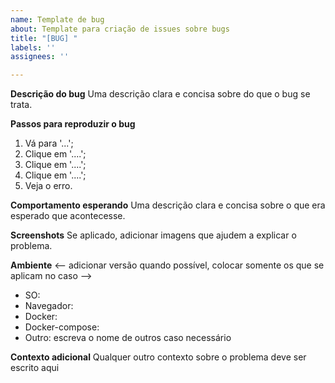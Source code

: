 ```yaml
---
name: Template de bug
about: Template para criação de issues sobre bugs
title: "[BUG] "
labels: ''
assignees: ''

---
```


**Descrição do bug**
Uma descrição clara e concisa sobre do que o bug se trata.

**Passos para reproduzir o bug**
1. Vá para '...';
2. Clique em '....';
3. Clique em '....';
4. Clique em '....';
5. Veja o erro.

**Comportamento esperando**
Uma descrição clara e concisa sobre o que era esperado que acontecesse.

**Screenshots**
Se aplicado, adicionar imagens que ajudem a explicar o problema.

**Ambiente**
<-- adicionar versão quando possível, colocar somente os que se aplicam no caso -->
- SO: 
- Navegador: 
- Docker:
- Docker-compose: 
- Outro: escreva o nome de outros caso necessário

**Contexto adicional**
Qualquer outro contexto sobre o problema deve ser escrito aqui
